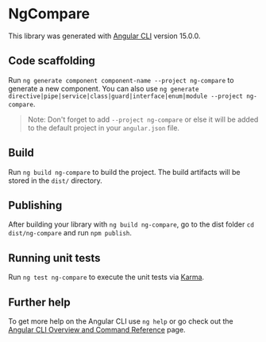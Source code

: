 # NgCompare

This library was generated with [Angular CLI](https://github.com/angular/angular-cli) version 15.0.0.

## Code scaffolding

Run `ng generate component component-name --project ng-compare` to generate a new component. You can also use `ng generate directive|pipe|service|class|guard|interface|enum|module --project ng-compare`.
> Note: Don't forget to add `--project ng-compare` or else it will be added to the default project in your `angular.json` file. 

## Build

Run `ng build ng-compare` to build the project. The build artifacts will be stored in the `dist/` directory.

## Publishing

After building your library with `ng build ng-compare`, go to the dist folder `cd dist/ng-compare` and run `npm publish`.

## Running unit tests

Run `ng test ng-compare` to execute the unit tests via [Karma](https://karma-runner.github.io).

## Further help

To get more help on the Angular CLI use `ng help` or go check out the [Angular CLI Overview and Command Reference](https://angular.io/cli) page.
